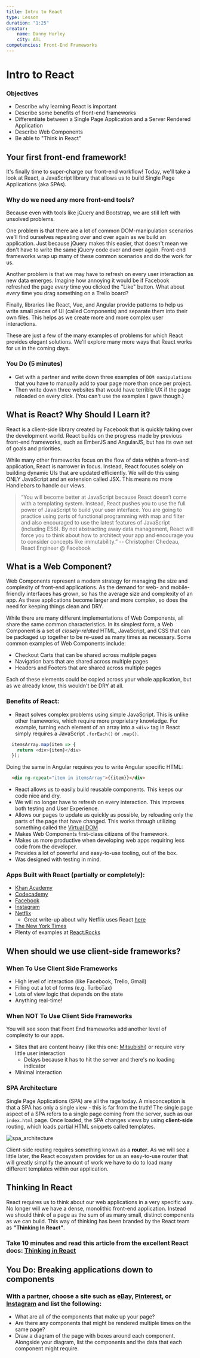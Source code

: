 ```yaml
---
title: Intro to React
type: Lesson
duration: "1:25"
creator:
    name: Danny Hurley 
    city: ATL
competencies: Front-End Frameworks
---
```


# Intro to React

### Objectives

- Describe why learning React is important
- Describe some benefits of front-end frameworks
- Differentiate between a Single Page Application and a Server Rendered Application
- Describe Web Components
- Be able to "Think in React"

## Your first front-end framework!

It's finally time to super-charge our front-end workflow! Today, we'll take a look at React, a JavaScript library that allows us to build Single Page Applications (aka SPAs).

### Why do we need any more front-end tools?

Because even with tools like jQuery and Bootstrap, we are still left with unsolved problems.

One problem is that there are a lot of common DOM-manipulation scenarios we'll find ourselves repeating over and over again as we build an application. Just because jQuery makes this easier, that doesn't mean we don't have to write the same jQuery code over and over again. Front-end frameworks wrap up many of these common scenarios and do the work for us.

Another problem is that we may have to refresh on every user interaction as new data emerges. Imagine how annoying it would be if Facebook refreshed the page _every_ time you clicked the "Like" button. What about _every_ time you drag something on a Trello board?

Finally, libraries like React, Vue, and Angular provide patterns to help us write small pieces of UI (called Components) and separate them into their own files.  This helps as we create more and more complex user interactions.

These are just a few of the many examples of problems for which React provides elegant solutions. We'll explore many more ways that React works for us in the coming days.

### You Do (5 minutes)

- Get with a partner and write down three examples of `DOM manipulations` that you have to manually add to your page more than once per project.
- Then write down three websites that would have terrible UX if the page reloaded on every click. (You can't use the examples I gave though.)

## What is React? Why Should I Learn it?

React is a client-side library created by Facebook that is quickly taking over the development world. React builds on the progress made by previous front-end frameworks, such as EmberJS and AngularJS, but has its own set of goals and priorities.

While many other frameworks focus on the flow of data within a front-end application, React is narrower in focus.  Instead, React focuses solely on building dynamic UIs that are updated efficiently.  We will do this using ONLY JavaScript and an extension called JSX.  This means no more Handlebars to handle our views.

> “You will become better at JavaScript because React doesn’t come with a templating system. Instead, React pushes you to use the full power of JavaScript to build your user interface. You are going to practice using parts of functional programming with map and filter and also encouraged to use the latest features of JavaScript (including ES6). By not abstracting away data management, React will force you to think about how to architect your app and encourage you to consider concepts like immutability.”
> -- Christopher Chedeau, React Engineer @ Facebook

## What is a Web Component?

Web Components represent a modern strategy for managing the size and complexity of front-end applications. As the demand for web- and mobile-friendly interfaces has grown, so has the average size and complexity of an app. As these applications become larger and more complex, so does the need for keeping things clean and DRY.

While there are many different implementations of Web Components, all share the same common characteristics. In its simplest form, a Web Component is a set of _closely-related_ HTML, JavaScript, and CSS that can be packaged up together to be re-used as many times as necessary. Some common examples of Web Components include:

- Checkout Carts that can be shared across multiple pages
- Navigation bars that are shared across multiple pages
- Headers and Footers that are shared across multiple pages

Each of these elements could be copied across your whole application, but as we already know, this wouldn't be DRY at all.

### Benefits of React:

- React solves complex problems using simple JavaScript. This is unlike other frameworks, which require more proprietary knowledge. For example, turning each element of an array into a `<div>` tag in React simply requires a JavaScript `.forEach()` or `.map()`.

```js
  itemsArray.map(item => {
    return <div>{item}</div>
  });
```

Doing the same in Angular requires you to write Angular specific HTML:

```html
  <div ng-repeat="item in itemsArray">{{item}}</div>
```

- React allows us to easily build reusable components. This keeps our code nice and dry.
- We will no longer have to refresh on every interaction. This improves both testing and User Experience.
- Allows our pages to update as quickly as possible, by reloading only the parts of the page that have changed. This works through utilizing something called the [Virtual DOM](http://reactkungfu.com/2015/10/the-difference-between-virtual-dom-and-dom/)
- Makes Web Components first-class citizens of the framework.
- Makes us more productive when developing web apps requiring less code from the developer.
- Provides a lot of powerful and easy-to-use tooling, out of the box.
- Was designed with testing in mind.

### Apps Built with React (partially or completely):

- [Khan Academy](https://www.khanacademy.org/math/algebra/introduction-to-algebra/overview-hist-alg/v/origins-of-algebra)
- [Codecademy](https://www.codecademy.com/learn/all)
- [Facebook](https://www.facebook.com)
- [Instagram](https://www.instagram.com)
- [Netflix](https://www.netflix.com)
  - Great write-up about why Netflix uses React [here](https://medium.com/netflix-techblog/netflix-likes-react-509675426db)
- [The New York Times](https://www.nytimes.com/interactive/2014/02/02/fashion/red-carpet-project.html)
- Plenty of examples at [React.Rocks](https://react.rocks/)

## When should we use client-side frameworks?

### When To Use Client Side Frameworks

- High level of interaction (like Facebook, Trello, Gmail)
- Filling out a lot of forms (e.g. TurboTax)
- Lots of view logic that depends on the state
- Anything real-time!

### When NOT To Use Client Side Frameworks

You will see soon that Front End frameworks add another level of complexity to our apps.

- Sites that are content heavy (like this one: [Mitsubishi](https://www.mitsubishipro.com/)) or require very little user interaction
  - Delays because it has to hit the server and there's no loading indicator
- Minimal interaction

### SPA Architecture

Single Page Applications (SPA) are all the rage today. A misconception is that a SPA has only a single view - this is far from the truth!  The single page aspect of a SPA refers to a single page coming from the server, such as our `index.html` page.  Once loaded, the SPA changes views by using **client-side** routing, which loads partial HTML snippets called templates.

![spa_architecture](https://cloud.githubusercontent.com/assets/25366/8970635/896c4cce-35ff-11e5-96b2-ef7e62784764.png)

Client-side routing requires something known as a **router**. As we will see a little later, the React ecosystem provides for us an easy-to-use router that will greatly simplify the amount of work we have to do to load many different templates within our application.

## Thinking In React

React requires us to think about our web applications in a very specific way. No longer will we have a dense, monolithic front-end application. Instead we should think of a page as the sum of as many small, distinct components as we can build. This way of thinking has been branded by the React team as **"Thinking In React"**.

### Take 10 minutes and read this article from the excellent React docs: [Thinking in React](https://facebook.github.io/react/docs/thinking-in-react.html)

## You Do: Breaking applications down to components

### With a partner, choose a site such as [eBay](http://www.ebay.com), [Pinterest](http://www.pinterest.com), or [Instagram](http://www.instagram.com) and list the following:

- What are all of the components that make up your page?
- Are there any components that might be rendered multiple times on the same page?
- Draw a diagram of the page with boxes around each component. Alongside your diagram, list the components and the data that each component might require.
